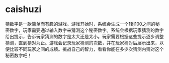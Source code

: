 # caishuzi
猜数字是一款简单而有趣的游戏。游戏开始时，系统会生成一个1到100之间的秘密数字，玩家需要通过输入数字来猜测这个秘密数字。系统会根据玩家猜测的数字给出提示，告诉玩家猜测的数字是太大还是太小。玩家需要根据这些提示逐步调整猜测，直到猜对为止。游戏会记录玩家猜测的次数，并在玩家猜对后展示出来，以便比较不同玩家之间的成绩。挑战自己的智力，看看你能在多少次猜测内猜对这个秘密数字吧！

